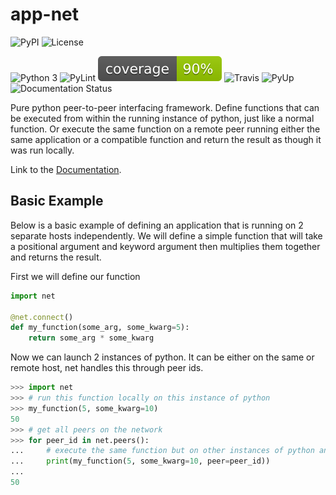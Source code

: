 app-net
=======

![PyPI](https://img.shields.io/pypi/v/net.svg)
![License](https://img.shields.io/github/license/Naereen/StrapDown.js.svg)

![Python 3](https://pyup.io/repos/github/aldmbmtl/net/python-3-shield.svg)
![PyLint](https://mperlet.github.io/pybadge/badges/8.52.svg)
![Coverage](./coverage.svg)
![Travis](https://img.shields.io/travis/aldmbmtl/net.svg)
![PyUp](https://pyup.io/repos/github/aldmbmtl/net/shield.svg)
![Documentation Status](https://readthedocs.org/projects/net/badge/?version=latest)

Pure python peer-to-peer interfacing framework. Define functions that
can be executed from within the running instance of python, just like a
normal function. Or execute the same function on a remote peer running
either the same application or a compatible function and return the
result as though it was run locally.

Link to the [Documentation](https://app-net.readthedocs.io/en/latest/?).

Basic Example
-------------

Below is a basic example of defining an application that is running on 2
separate hosts independently. We will define a simple function that will
take a positional argument and keyword argument then multiplies them
together and returns the result.

First we will define our function

```python
import net

@net.connect()
def my_function(some_arg, some_kwarg=5):
    return some_arg * some_kwarg
```

Now we can launch 2 instances of python. It can be either on the same or
remote host, net handles this through peer ids.

```python
>>> import net
>>> # run this function locally on this instance of python
>>> my_function(5, some_kwarg=10)
50
>>> # get all peers on the network
>>> for peer_id in net.peers():
...     # execute the same function but on other instances of python and return the results
...     print(my_function(5, some_kwarg=10, peer=peer_id))
...
50
```